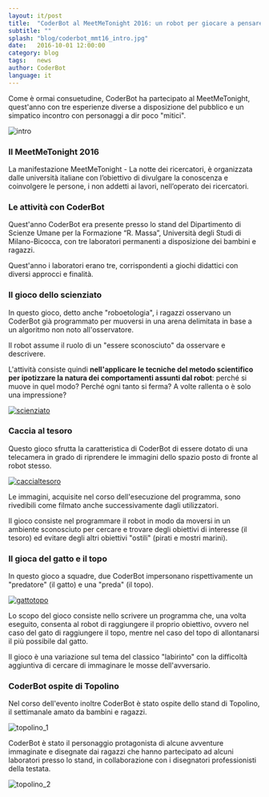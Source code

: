 ```yaml
---
layout: it/post
title:  "CoderBot al MeetMeTonight 2016: un robot per giocare a pensare"
subtitle: ""
splash: "blog/coderbot_mmt16_intro.jpg"
date:   2016-10-01 12:00:00
category: blog
tags:   news
author: CoderBot
language: it
---
```

Come è ormai consuetudine, CoderBot ha partecipato al MeetMeTonight, quest'anno con tre esperienze diverse a disposizione del pubblico e un simpatico incontro con personaggi a dir poco "mitici".

![intro]({{site.baseurl}}/img/blog/coderbot_mmt16_intro.jpg)

### Il MeetMeTonight 2016
La manifestazione MeetMeTonight - La notte dei ricercatori, è organizzata dalle università italiane con l’obiettivo di divulgare la conoscenza e coinvolgere le persone, i non addetti ai lavori, nell’operato dei ricercatori.

### Le attività con CoderBot
Quest'anno CoderBot era presente presso lo stand del Dipartimento di Scienze Umane per la Formazione “R. Massa”, Università degli Studi di Milano-Bicocca, con tre laboratori permanenti a disposizione dei bambini e ragazzi.

Quest'anno i laboratori erano tre, corrispondenti a giochi didattici con diversi approcci e finalità.

### Il gioco dello scienziato
In questo gioco, detto anche "roboetologia", i ragazzi osservano un CoderBot già programmato per muoversi in una arena delimitata in base a un algoritmo non noto all'osservatore.

Il robot assume il ruolo di un "essere sconosciuto" da osservare e descrivere.

L'attività consiste quindi **nell'applicare le tecniche del metodo scientifico per ipotizzare la natura dei comportamenti assunti dal robot**: perché si muove in quel modo? Perché ogni tanto si ferma? A volte rallenta o è solo una impressione?

[![scienziato](http://img.youtube.com/vi/cxE1B5NhufE/0.jpg)](http://www.youtube.com/watch?v=cxE1B5NhufE)

### Caccia al tesoro
Questo gioco sfrutta la caratteristica di CoderBot di essere dotato di una telecamera in grado di riprendere le immagini dello spazio posto di fronte al robot stesso.

[![caccialtesoro](http://img.youtube.com/vi/8_wnaHMUuBw/0.jpg)](http://www.youtube.com/watch?v=8_wnaHMUuBw)

Le immagini, acquisite nel corso dell'esecuzione del programma, sono rivedibili come filmato anche successivamente dagli utilizzatori.

Il gioco consiste nel programmare il robot in modo da moversi in un ambiente sconosciuto per cercare e trovare degli obiettivi di interesse (il tesoro) ed evitare degli altri obiettivi "ostili" (pirati e mostri marini).

### Il gioca del gatto e il topo

In questo gioco a squadre, due CoderBot impersonano rispettivamente un "predatore" (il gatto) e una "preda" (il topo).

[![gattotopo](http://img.youtube.com/vi/AH7c45HfQQk/0.jpg)](http://www.youtube.com/watch?v=AH7c45HfQQk)

Lo scopo del gioco consiste nello scrivere un programma che, una volta eseguito, consenta al robot di raggiungere il proprio obiettivo, ovvero nel caso del gato di raggiungere il topo, mentre nel caso del topo di allontanarsi il più possibile dal gatto.

Il gioco è una variazione sul tema del classico "labirinto" con la difficoltà aggiuntiva di cercare di immaginare le mosse dell'avversario.

### CoderBot ospite di Topolino

Nel corso dell'evento inoltre CoderBot è stato ospite dello stand di Topolino, il settimanale amato da bambini e ragazzi.

![topolino_1]({{site.baseurl}}/img/blog/coderbot_mmt16_topolino_1.jpg)

CoderBot è stato il personaggio protagonista di alcune avventure immaginate e disegnate dai ragazzi che hanno partecipato ad alcuni laboratori presso lo stand, in collaborazione con i disegnatori professionisti della testata.

![topolino_2]({{site.baseurl}}/img/blog/coderbot_mmt16_topolino_2.jpg)
